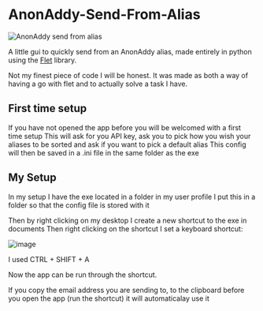 # AnonAddy-Send-From-Alias
![AnonAddy send from alias](https://user-images.githubusercontent.com/96008479/219222883-48bdbc27-6be1-4399-9f2e-9a056a835e49.png)

A little gui to quickly send from an AnonAddy alias, made entirely in python using the [Flet](https://flet.dev) library.

Not my finest piece of code I will be honest. It was made as both a way of having a go with flet and to actually solve a task I have.

## First time setup

If you have not opened the app before you will be welcomed with a first time setup
This will ask for you API key, ask you to pick how you wish your aliases to be sorted and ask if you want to pick a default alias
This config will then be saved in a .ini file in the same folder as the exe

## My Setup

In my setup I have the exe located in a folder in my user profile
I put this in a folder so that the config file is stored with it

Then by right clicking on my desktop I create a new shortcut to the exe in documents
Then right clicking on the shortcut I set a keyboard shortcut:

![image](https://user-images.githubusercontent.com/96008479/219224758-a7d595cb-8988-4f61-9088-6c9efb803d34.png)

I used CTRL + SHIFT + A

Now the app can be run through the shortcut. 

If you copy the email address you are sending to, to the clipboard before you open the app (run the shortcut) it will automaticalay use it
